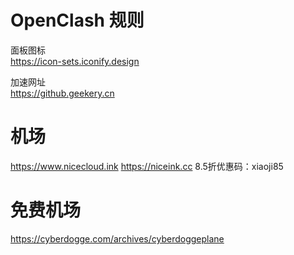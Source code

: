 # OpenClash 规则

面板图标  
https://icon-sets.iconify.design  

加速网址  
https://github.geekery.cn  
# 机场
https://www.nicecloud.ink
https://niceink.cc
8.5折优惠码：xiaoji85  
# 免费机场
https://cyberdogge.com/archives/cyberdoggeplane
